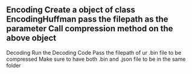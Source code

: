 Encoding 
Create a object of class EncodingHuffman 
pass the  filepath as the parameter
Call compression method on   the above object 
----------------------------------
Decoding 
Run the Decoding Code
Pass the filepath of ur .bin file to be compressed
Make sure to have both .bin and .json file to be in the same folder
